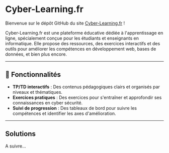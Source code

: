 # Cyber-Learning.fr

Bienvenue sur le dépôt GitHub du site [Cyber-Learning.fr](https://cyber-learning.fr) !

Cyber-Learning.fr est une plateforme éducative dédiée à l'apprentissage en ligne, spécialement conçue pour les étudiants et enseignants en informatique. Elle propose des ressources, des exercices interactifs et des outils pour améliorer les compétences en développement web, bases de données, et bien plus encore.

---

## 🚀 Fonctionnalités

- **TP/TD interactifs** : Des contenus pédagogiques clairs et organisés par niveaux et thématiques.
- **Exercices pratiques** : Des exercices pour s'entraîner et approfondir ses connaissances en cyber sécurité.
- **Suivi de progression** : Des tableaux de bord pour suivre les compétences et identifier les axes d'amélioration.

---

## Solutions

A suivre...

